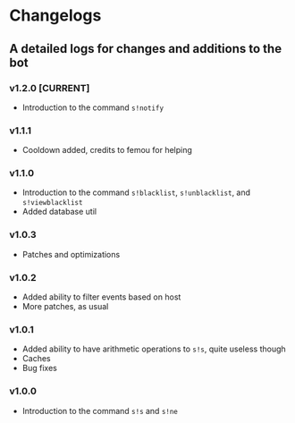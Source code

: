 # Changelogs
## A detailed logs for changes and additions to the bot

### v1.2.0 [CURRENT]
* Introduction to the command `s!notify`

### v1.1.1
* Cooldown added, credits to femou for helping

### v1.1.0
* Introduction to the command `s!blacklist`, `s!unblacklist`, and `s!viewblacklist`
* Added database util

### v1.0.3
* Patches and optimizations

### v1.0.2
* Added ability to filter events based on host
* More patches, as usual

### v1.0.1
* Added ability to have arithmetic operations to `s!s`, quite useless though
* Caches
* Bug fixes
### v1.0.0
* Introduction to the command `s!s` and `s!ne`